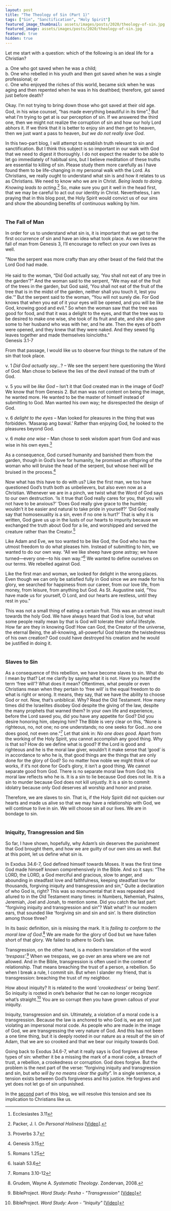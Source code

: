 ```yaml
---
layout: post
title: "The Theology of Sin (Part 1)"
tags: ["Sin", "Sanctification", "Holy Spirit"]
featured_image_thumbnail: assets/images/posts/2020/theology-of-sin.jpg
featured_image: assets/images/posts/2020/theology-of-sin.jpg
featured: true
hidden: true
---
```


Let me start with a question: which of the following is an ideal life for a Christian?

a. One who got saved when he was a child;<br>b. One who rebelled in his youth and then got saved when he was a single professional; or<br>c. One who enjoyed the riches of this world, became sick when he was aging and then repented when he was in his deathbed; therefore, got saved just before death?

Okay. I’m not trying to bring down those who got saved at their old age. God, in his wise counsel, “has made everything beautiful in its time”.[^1] But what I’m trying to get at is our perception of sin. If we answered the third one, then we might not realize the corruption of sin and how our holy Lord abhors it. If we think that it is better to enjoy sin and then get to heaven, then we just want a pass to heaven, *but we do not really love God*.

In this two-part blog, I will attempt to establish truth relevant to sin and sanctification. But I think this subject is so important in our walk with God that we need to digest it thoroughly. I do not expect the reader to be able to let go immediately of habitual sins, but I believe meditation of these truths are essential to killing of sin. Please study them more carefully as I have found them to be life-changing in my personal walk with the Lord. As Christians, we really ought to understand what sin is and how it relates to us as Christians. We need to know who we are in Christ. *Being leads to doing. Knowing leads to acting*.[^2] So, make sure you got it well in the head first, that we may be careful to act out our identity in Christ. Nevertheless, I am praying that in this blog post, the Holy Spirit would convict us of our sins and show the abounding benefits of continuous walking by him. <br><br>

### The Fall of Man

In order for us to understand what sin is, it is important that we get to the first occurrence of sin and have an idea what took place. As we observe the fall of man from Genesis 3, I’ll encourage to reflect on your own lives as well.

"Now the serpent was more crafty than any other beast of the field that the Lord God had made.<br><br>He said to the woman, “Did God actually say, ‘You shall not eat of any tree in the garden’?” And the woman said to the serpent, “We may eat of the fruit of the trees in the garden, but God said, ‘You shall not eat of the fruit of the tree that is in the midst of the garden, neither shall you touch it, lest you die.’” But the serpent said to the woman, “You will not surely die. For God knows that when you eat of it your eyes will be opened, and you will be like God, knowing good and evil.” So when the woman saw that the tree was good for food, and that it was a delight to the eyes, and that the tree was to be desired to make one wise, she took of its fruit and ate, and she also gave some to her husband who was with her, and he ate. Then the eyes of both were opened, and they knew that they were naked. And they sewed fig leaves together and made themselves loincloths."<br>Genesis 3.1-7

From that passage, I would like us to observe four things to the nature of the sin that took place.

v. 1 *Did God actually say…*? – We see the serpent here questioning the Word of God. Man chose to believe the lies of the devil instead of the truth of God. 

v. 5 you will be *like God* – Isn’t it that God created man in the image of God? We know that from Genesis 2. But man was not content on being the image, he wanted more. He wanted to be the master of himself instead of submitting to God. Man wanted his own way; he disrespected the design of God.

v. 6 *delight to the eyes* – Man looked for pleasures in the thing that was forbidden. ‘Masarap ang bawal.’ Rather than enjoying God, he looked to the pleasures beyond God.

v. 6 *make one wise* – Man chose to seek wisdom apart from God and was wise in his own eyes.[^3]

As a consequence, God cursed humanity and banished them from the garden, though in God’s love for humanity, he promised an offspring of the woman who will bruise the head of the serpent, but whose heel will be bruised in the process.[^4]

Now what has this have to do with us? Like the first man, we too have questioned God’s truth both as unbelievers, but also even now as a Christian. Whenever we are in a pinch, we twist what the Word of God says to our own destruction. ‘Is it true that God really cares for you, that you will not have to be anxious?’ ‘Does God really give grace to the humble; wouldn’t it be easier and natural to take pride in yourself?’ ‘Did God really say that homosexuality is a sin, even if no one is hurt?’ That is why it is written, God gave us up in the lusts of our hearts to impurity because we exchanged the truth about God for a lie, and worshipped and served the creature rather than the Creator.[^5]

Like Adam and Eve, we too wanted to be like God, the God who has the utmost freedom to do what pleases him. Instead of submitting to him, we wanted to do our own way. “All we like sheep have gone astray; we have turned—every one—to his own way.”[^6] We wanted to define ourselves on our terms. We rebelled against God.

Like the first man and woman, we looked for delight in the wrong places. Even though we can only be satisfied fully in God since we are made for his glory, we searched for happiness from our career, from our love life, from money, from leisure, from anything but God. As St. Augustine said, “You have made us for yourself, O Lord, and our hearts are restless, until they rest in you.”

This was not a small thing of eating a certain fruit. This was an utmost insult towards the holy God. We have always heard that God is love, but what some people really mean by that is God will tolerate their sinful lifestyle. How far are they in knowing God! How can God, the Creator of the universe, the eternal Being, the all-knowing, all-powerful God tolerate the twistedness of his own creation? God could have destroyed his creation and he would be justified in doing it.<br><br>

### Slaves to Sin

As a consequence of this rebellion, we have become slaves to sin. What do I mean by that? Let me clarify by saying what it is not. Have you heard the term ‘free will’? What does it mean? Oftentimes, what people or even Christians mean when they pertain to ‘free will’ is the equal freedom to do what is right or wrong. It means, they say, that we have the ability to choose God or not. Now, that’s unbiblical. Why? Read the Old Testament. How many times did the Israelites disobey God despite the giving of the law, despite the many prophets that warned them? In your own life and experience, before the Lord saved you, did you have any appetite for God? Did you desire honoring him, obeying him? The Bible is very clear on this, “None is righteous, no, not one; no one understands; no one seeks for God…no one does good, not even one.”[^7] Let that sink in: *No one does good.* Apart from the working of the Holy Spirit, you cannot accomplish any good thing. Why is that so? How do we define what is good? If the Lord is good and righteous and he is the moral law giver, wouldn’t it make sense that ‘good’ is in accordance to who he is, that good things are the things that are only done for the glory of God? So no matter how noble we might think of our works, if it’s not done for God’s glory, it isn’t a good thing. We cannot separate good from God. There is no separate moral law from God; his moral law reflects who he is. It is a sin to lie because God does not lie. It is a sin to murder because God does not kill unjustly. It is a sin to commit idolatry because only God deserves all worship and honor and praise.

Therefore, we are slaves to sin. That is, if the Holy Spirit did not quicken our hearts and made us alive so that we may have a relationship with God, we will continue to live in sin. We will choose sin all our lives. We are in bondage to sin.<br><br>

### Iniquity, Transgression and Sin

So far, I have shown, hopefully, why Adam’s sin deserves the punishment that God brought them, and how we are guilty of our own sins as well. But at this point, let us define what sin is. 

In Exodus 34.6-7, God defined himself towards Moses. It was the first time God made himself known comprehensively in the Bible. And so it says: “The LORD, the LORD, a God merciful and gracious, slow to anger, and abounding in steadfast love and faithfulness, keeping steadfast love for thousands, forgiving iniquity and transgression and sin,” Quite a declaration of who God is, right? This was so monumental that it was repeated and allured to in the Old Testament many times: in Numbers, Nehemiah, Psalms, Jeremiah, Joel and Jonah, to mention some. Did you catch the last part: “forgiving iniquity and transgression and sin”? Wait what? In our modern ears, that sounded like ‘forgiving sin and sin and sin’. Is there distinction among those three? 

In its basic definition, sin is missing the mark. It is *failing to conform to the moral law of God*.[^8] We are made for the glory of God but we have fallen short of that glory. We failed to adhere to God’s law.

Transgression, on the other hand, is a modern translation of the word ‘*trespass*’.[^9] When we trespass, we go over an area where we are not allowed. And in the Bible, transgression is often used in the context of relationship. That means breaching the trust of a person, a rebellion. So when I break a rule, I commit sin. But when I slander my friend, that is transgression: breaching the trust of my neighbor.

How about iniquity? It is related to the word ‘*crookedness*’ or being ‘*bent*’. So iniquity is rooted in one’s behavior that he can no longer recognize what’s straight.[^10] You are so corrupt then you have grown callous of your iniquity.

Iniquity, transgression and sin. Ultimately, a violation of a moral code is a transgression. Because the law is anchored to who God is, we are not just violating an impersonal moral code. As people who are made in the image of God, we are transgressing the very nature of God. And this has not been a one time thing, but it is deeply rooted in our nature as a result of the sin of Adam, that we are so crooked and that we bear our iniquity towards God.

Going back to Exodus 34.6-7, what it really says is God forgives all these types of sin: whether it be a missing the mark of a moral code, a breach of trust, a rebellion, a crookedness or corruption. God does forgive. But the problem is the next part of the verse: “forgiving iniquity and transgression and sin, but *who will by no means clear the guilty*”. In a single sentence, a tension exists between God’s forgiveness and his justice. He forgives and yet does not let go of sin unpunished.

In the [second](/theology-of-sin-2) part of this blog, we will resolve this tension and see its implication to Christians like us.

[^1]: Ecclesiastes 3.11
[^2]: Packer, J. I. *On Personal Holiness* [[Video](https://www.youtube.com/watch?v=EDnk-jSz7Z4&t=1563s)].
[^3]: Proverbs 3.7
[^4]: Genesis 3.15
[^5]: Romans 1.25
[^6]: Isaiah 53.6
[^7]: Romans 3.10-12
[^8]: Grudem, Wayne A. *Systematic Theology*. Zondervan, 2008.
[^9]: BibleProject. *Word Study: Pesha - "Transgression"* [[Video](https://www.youtube.com/watch?v=cq-r9FFN5ew)]
[^10]: BibleProject. *Word Study: Avon - "Iniquity"* [[Video](https://www.youtube.com/watch?v=w1zkwkI9oAw)]

